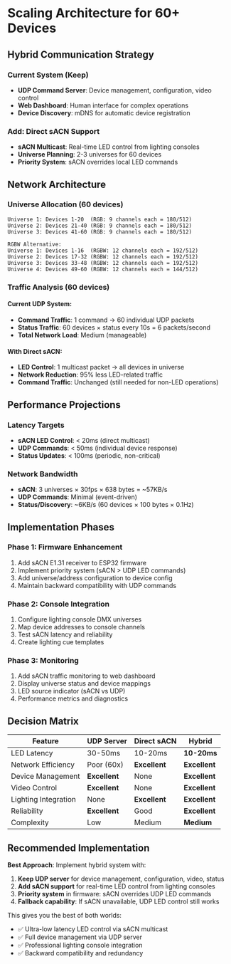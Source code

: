 # Scaling Architecture for 60+ Devices

## Hybrid Communication Strategy

### Current System (Keep)
- **UDP Command Server**: Device management, configuration, video control
- **Web Dashboard**: Human interface for complex operations
- **Device Discovery**: mDNS for automatic device registration

### Add: Direct sACN Support
- **sACN Multicast**: Real-time LED control from lighting consoles
- **Universe Planning**: 2-3 universes for 60 devices
- **Priority System**: sACN overrides local LED commands

## Network Architecture

### Universe Allocation (60 devices)
```
Universe 1: Devices 1-20  (RGB: 9 channels each = 180/512)
Universe 2: Devices 21-40 (RGB: 9 channels each = 180/512) 
Universe 3: Devices 41-60 (RGB: 9 channels each = 180/512)

RGBW Alternative:
Universe 1: Devices 1-16  (RGBW: 12 channels each = 192/512)
Universe 2: Devices 17-32 (RGBW: 12 channels each = 192/512)
Universe 3: Devices 33-48 (RGBW: 12 channels each = 192/512)
Universe 4: Devices 49-60 (RGBW: 12 channels each = 144/512)
```

### Traffic Analysis (60 devices)

#### Current UDP System:
- **Command Traffic**: 1 command → 60 individual UDP packets
- **Status Traffic**: 60 devices × status every 10s = 6 packets/second
- **Total Network Load**: Medium (manageable)

#### With Direct sACN:
- **LED Control**: 1 multicast packet → all devices in universe
- **Network Reduction**: 95% less LED-related traffic
- **Command Traffic**: Unchanged (still needed for non-LED operations)

## Performance Projections

### Latency Targets
- **sACN LED Control**: < 20ms (direct multicast)
- **UDP Commands**: < 50ms (individual device response)
- **Status Updates**: < 100ms (periodic, non-critical)

### Network Bandwidth
- **sACN**: 3 universes × 30fps × 638 bytes = ~57KB/s
- **UDP Commands**: Minimal (event-driven)
- **Status/Discovery**: ~6KB/s (60 devices × 100 bytes × 0.1Hz)

## Implementation Phases

### Phase 1: Firmware Enhancement
1. Add sACN E1.31 receiver to ESP32 firmware
2. Implement priority system (sACN > UDP LED commands)
3. Add universe/address configuration to device config
4. Maintain backward compatibility with UDP commands

### Phase 2: Console Integration  
1. Configure lighting console DMX universes
2. Map device addresses to console channels
3. Test sACN latency and reliability
4. Create lighting cue templates

### Phase 3: Monitoring
1. Add sACN traffic monitoring to web dashboard
2. Display universe status and device mappings
3. LED source indicator (sACN vs UDP)
4. Performance metrics and diagnostics

## Decision Matrix

| Feature | UDP Server | Direct sACN | Hybrid |
|---------|------------|-------------|---------|
| LED Latency | 30-50ms | 10-20ms | **10-20ms** |
| Network Efficiency | Poor (60x) | **Excellent** | **Excellent** |
| Device Management | **Excellent** | None | **Excellent** |
| Video Control | **Excellent** | None | **Excellent** |
| Lighting Integration | None | **Excellent** | **Excellent** |
| Reliability | **Excellent** | Good | **Excellent** |
| Complexity | Low | Medium | **Medium** |

## Recommended Implementation

**Best Approach**: Implement hybrid system with:

1. **Keep UDP server** for device management, configuration, video, status
2. **Add sACN support** for real-time LED control from lighting consoles
3. **Priority system** in firmware: sACN overrides UDP LED commands
4. **Fallback capability**: If sACN unavailable, UDP LED control still works

This gives you the best of both worlds:
- ✅ Ultra-low latency LED control via sACN multicast
- ✅ Full device management via UDP server
- ✅ Professional lighting console integration
- ✅ Backward compatibility and redundancy
